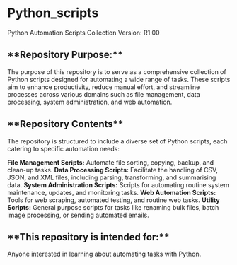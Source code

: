 # Python_scripts

Python Automation Scripts Collection
Version: R1.00

<h2>**Repository Purpose:**</h2>
The purpose of this repository is to serve as a comprehensive collection of Python scripts designed for automating a wide range of tasks. These scripts aim to enhance productivity, reduce manual effort, and streamline processes across various domains such as file management, data processing, system administration, and web automation.

<h2>**Repository Contents**</h2>
The repository is structured to include a diverse set of Python scripts, each catering to specific automation needs:

**File Management Scripts:** Automate file sorting, copying, backup, and clean-up tasks.
**Data Processing Scripts:** Facilitate the handling of CSV, JSON, and XML files, including parsing, transforming, and summarising data.
**System Administration Scripts:** Scripts for automating routine system maintenance, updates, and monitoring tasks.
**Web Automation Scripts:** Tools for web scraping, automated testing, and routine web tasks.
**Utility Scripts:** General purpose scripts for tasks like renaming bulk files, batch image processing, or sending automated emails.

<h2>**This repository is intended for:**</h2>

Anyone interested in learning about automating tasks with Python.
